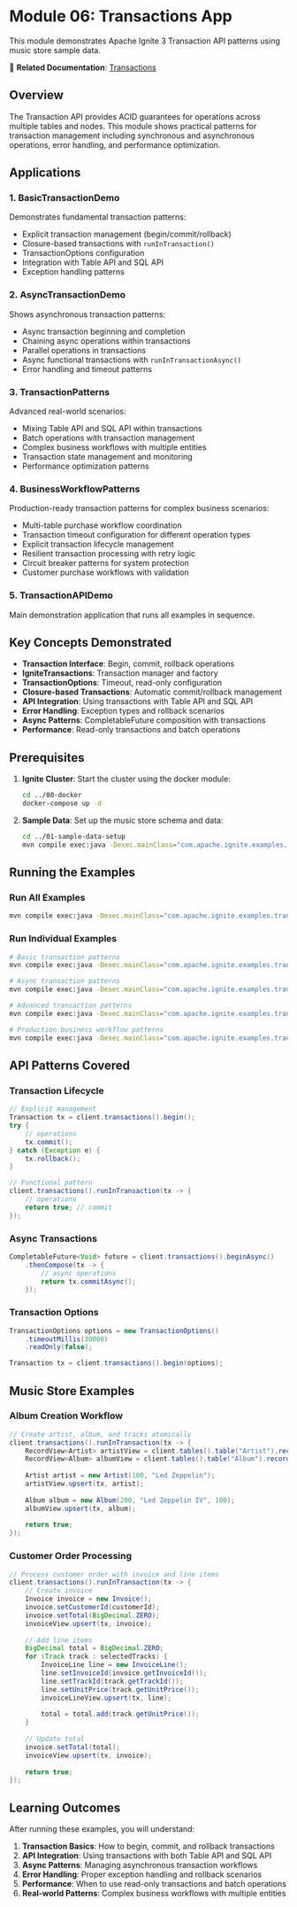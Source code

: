 # Module 06: Transactions App

This module demonstrates Apache Ignite 3 Transaction API patterns using music store sample data.

📖 **Related Documentation**: [Transactions](../../docs/04-distributed-operations/01-transaction-fundamentals.md)

## Overview

The Transaction API provides ACID guarantees for operations across multiple tables and nodes. This module shows practical patterns for transaction management including synchronous and asynchronous operations, error handling, and performance optimization.

## Applications

### 1. BasicTransactionDemo
Demonstrates fundamental transaction patterns:
- Explicit transaction management (begin/commit/rollback)
- Closure-based transactions with `runInTransaction()`
- TransactionOptions configuration
- Integration with Table API and SQL API
- Exception handling patterns

### 2. AsyncTransactionDemo  
Shows asynchronous transaction patterns:
- Async transaction beginning and completion
- Chaining async operations within transactions
- Parallel operations in transactions
- Async functional transactions with `runInTransactionAsync()`
- Error handling and timeout patterns

### 3. TransactionPatterns
Advanced real-world scenarios:
- Mixing Table API and SQL API within transactions
- Batch operations with transaction management
- Complex business workflows with multiple entities
- Transaction state management and monitoring
- Performance optimization patterns

### 4. BusinessWorkflowPatterns
Production-ready transaction patterns for complex business scenarios:
- Multi-table purchase workflow coordination
- Transaction timeout configuration for different operation types
- Explicit transaction lifecycle management
- Resilient transaction processing with retry logic
- Circuit breaker patterns for system protection
- Customer purchase workflows with validation

### 5. TransactionAPIDemo
Main demonstration application that runs all examples in sequence.

## Key Concepts Demonstrated

- **Transaction Interface**: Begin, commit, rollback operations
- **IgniteTransactions**: Transaction manager and factory
- **TransactionOptions**: Timeout, read-only configuration
- **Closure-based Transactions**: Automatic commit/rollback management
- **API Integration**: Using transactions with Table API and SQL API
- **Error Handling**: Exception types and rollback scenarios
- **Async Patterns**: CompletableFuture composition with transactions
- **Performance**: Read-only transactions and batch operations

## Prerequisites

1. **Ignite Cluster**: Start the cluster using the docker module:
   ```bash
   cd ../00-docker
   docker-compose up -d
   ```

2. **Sample Data**: Set up the music store schema and data:
   ```bash
   cd ../01-sample-data-setup
   mvn compile exec:java -Dexec.mainClass="com.apache.ignite.examples.setup.app.ProjectInitializationApp"
   ```

## Running the Examples

### Run All Examples
```bash
mvn compile exec:java -Dexec.mainClass="com.apache.ignite.examples.transactions.TransactionAPIDemo"
```

### Run Individual Examples
```bash
# Basic transaction patterns
mvn compile exec:java -Dexec.mainClass="com.apache.ignite.examples.transactions.BasicTransactionDemo"

# Async transaction patterns
mvn compile exec:java -Dexec.mainClass="com.apache.ignite.examples.transactions.AsyncTransactionDemo"

# Advanced transaction patterns
mvn compile exec:java -Dexec.mainClass="com.apache.ignite.examples.transactions.TransactionPatterns"

# Production business workflow patterns
mvn compile exec:java -Dexec.mainClass="com.apache.ignite.examples.transactions.BusinessWorkflowPatterns"
```

## API Patterns Covered

### Transaction Lifecycle
```java
// Explicit management
Transaction tx = client.transactions().begin();
try {
    // operations
    tx.commit();
} catch (Exception e) {
    tx.rollback();
}

// Functional pattern
client.transactions().runInTransaction(tx -> {
    // operations
    return true; // commit
});
```

### Async Transactions
```java
CompletableFuture<Void> future = client.transactions().beginAsync()
    .thenCompose(tx -> {
        // async operations
        return tx.commitAsync();
    });
```

### Transaction Options
```java
TransactionOptions options = new TransactionOptions()
    .timeoutMillis(30000)
    .readOnly(false);

Transaction tx = client.transactions().begin(options);
```

## Music Store Examples

### Album Creation Workflow
```java
// Create artist, album, and tracks atomically
client.transactions().runInTransaction(tx -> {
    RecordView<Artist> artistView = client.tables().table("Artist").recordView(Artist.class);
    RecordView<Album> albumView = client.tables().table("Album").recordView(Album.class);
    
    Artist artist = new Artist(100, "Led Zeppelin");
    artistView.upsert(tx, artist);
    
    Album album = new Album(200, "Led Zeppelin IV", 100);
    albumView.upsert(tx, album);
    
    return true;
});
```

### Customer Order Processing
```java
// Process customer order with invoice and line items
client.transactions().runInTransaction(tx -> {
    // Create invoice
    Invoice invoice = new Invoice();
    invoice.setCustomerId(customerId);
    invoice.setTotal(BigDecimal.ZERO);
    invoiceView.upsert(tx, invoice);
    
    // Add line items
    BigDecimal total = BigDecimal.ZERO;
    for (Track track : selectedTracks) {
        InvoiceLine line = new InvoiceLine();
        line.setInvoiceId(invoice.getInvoiceId());
        line.setTrackId(track.getTrackId());
        line.setUnitPrice(track.getUnitPrice());
        invoiceLineView.upsert(tx, line);
        
        total = total.add(track.getUnitPrice());
    }
    
    // Update total
    invoice.setTotal(total);
    invoiceView.upsert(tx, invoice);
    
    return true;
});
```

## Learning Outcomes

After running these examples, you will understand:

1. **Transaction Basics**: How to begin, commit, and rollback transactions
2. **API Integration**: Using transactions with both Table API and SQL API
3. **Async Patterns**: Managing asynchronous transaction workflows
4. **Error Handling**: Proper exception handling and rollback scenarios
5. **Performance**: When to use read-only transactions and batch operations
6. **Real-world Patterns**: Complex business workflows with multiple entities

